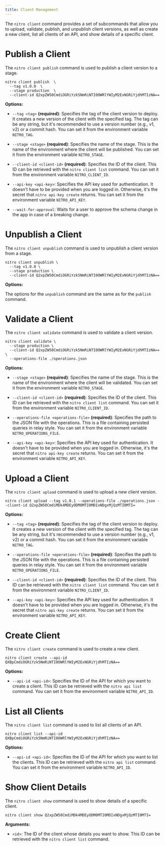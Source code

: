 ```yaml
---
title: Client Management
---
```


The `nitro client` command provides a set of subcommands that allow you to upload, validate, publish, and unpublish client versions, as well as create a new client, list all clients of an API, and show details of a specific client.

# Publish a Client

The `nitro client publish` command is used to publish a client version to a stage.

```shell
nitro client publish  \
  --tag v1.0.0  \
  --stage production  \
  --client-id Q2xpZW50CmdiOGRiYzk5NmRiNTI0OWRlYWIyM2ExNGRiYjdhMTIzNA==
```

**Options:**

- `--tag <tag>` **(required)**: Specifies the tag of the client version to deploy. It creates a new version of the client with the specified tag. The tag can be any string, but it's recommended to use a version number (e.g., v1, v2) or a commit hash. You can set it from the environment variable `NITRO_TAG`.

- `--stage <stage>` **(required)**: Specifies the name of the stage. This is the name of the environment where the client will be published. You can set it from the environment variable `NITRO_STAGE`.

- `--client-id <client-id>` **(required)**: Specifies the ID of the client. This ID can be retrieved with the `nitro client list` command. You can set it from the environment variable `NITRO_CLIENT_ID`.

- `--api-key <api-key>`: Specifies the API key used for authentication. It doesn't have to be provided when you are logged in. Otherwise, it's the secret that `nitro api-key create` returns. You can set it from the environment variable `NITRO_API_KEY`.

- `--wait-for-approval`: Waits for a user to approve the schema change in the app in case of a breaking change.

# Unpublish a Client

The `nitro client unpublish` command is used to unpublish a client version from a stage.

```shell
nitro client unpublish \
  --tag v1.0.0 \
  --stage production \
  --client-id Q2xpZW50CmdiOGRiYzk5NmRiNTI0OWRlYWIyM2ExNGRiYjdhMTIzNA==
```

**Options:**

The options for the `unpublish` command are the same as for the `publish` command.

# Validate a Client

The `nitro client validate` command is used to validate a client version.

```shell
nitro client validate \
  --stage production \
  --client-id Q2xpZW50CmdiOGRiYzk5NmRiNTI0OWRlYWIyM2ExNGRiYjdhMTIzNA== \
  --operations-file ./operations.json
```

**Options:**

- `--stage <stage>` **(required)**: Specifies the name of the stage. This is the name of the environment where the client will be validated. You can set it from the environment variable `NITRO_STAGE`.

- `--client-id <client-id>` **(required)**: Specifies the ID of the client. This ID can be retrieved with the `nitro client list` command. You can set it from the environment variable `NITRO_CLIENT_ID`.

- `--operations-file <operations-file>` **(required)**: Specifies the path to the JSON file with the operations. This is a file containing persisted queries in relay style. You can set it from the environment variable `NITRO_OPERATIONS_FILE`.

- `--api-key <api-key>`: Specifies the API key used for authentication. It doesn't have to be provided when you are logged in. Otherwise, it's the secret that `nitro api-key create` returns. You can set it from the environment variable `NITRO_API_KEY`.

# Upload a Client

The `nitro client upload` command is used to upload a new client version.

```shell
nitro client upload --tag v1.0.1 --operations-file ./operations.json --client-id Q2xpZW50CmdiMDk4MDEyODM0MTI0MDIxNDgxMjQzMTI0MTI=
```

**Options:**

- `--tag <tag>` **(required)**: Specifies the tag of the client version to deploy. It creates a new version of the client with the specified tag. The tag can be any string, but it's recommended to use a version number (e.g., v1, v2) or a commit hash. You can set it from the environment variable `NITRO_TAG`.

- `--operations-file <operations-file>` **(required)**: Specifies the path to the JSON file with the operations. This is a file containing persisted queries in relay style. You can set it from the environment variable `NITRO_OPERATIONS_FILE`.

- `--client-id <client-id>` **(required)**: Specifies the ID of the client. This ID can be retrieved with the `nitro client list` command. You can set it from the environment variable `NITRO_CLIENT_ID`.

- `--api-key <api-key>`: Specifies the API key used for authentication. It doesn't have to be provided when you are logged in. Otherwise, it's the secret that `nitro api-key create` returns. You can set it from the environment variable `NITRO_API_KEY`.

# Create Client

The `nitro client create` command is used to create a new client.

```shell
nitro client create --api-id QXBpCmdiOGRiYzk5NmRiNTI0OWRlYWIyM2ExNGRiYjdhMTIzNA==
```

**Options:**

- `--api-id <api-id>`: Specifies the ID of the API for which you want to create a client. This ID can be retrieved with the `nitro api list` command. You can set it from the environment variable `NITRO_API_ID`.

# List all Clients

The `nitro client list` command is used to list all clients of an API.

```shell
nitro client list --api-id QXBpCmdiOGRiYzk5NmRiNTI0OWRlYWIyM2ExNGRiYjdhMTIzNA==
```

**Options:**

- `--api-id <api-id>`: Specifies the ID of the API for which you want to list the clients. This ID can be retrieved with the `nitro api list` command. You can set it from the environment variable `NITRO_API_ID`.

# Show Client Details

The `nitro client show` command is used to show details of a specific client.

```shell
nitro client show Q2xpZW50CmdiMDk4MDEyODM0MTI0MDIxNDgxMjQzMTI0MTI=
```

**Arguments:**

- `<id>`: The ID of the client whose details you want to show. This ID can be retrieved with the `nitro client list` command.

<!-- spell-checker:ignore Cmdi, Yjdh -->
